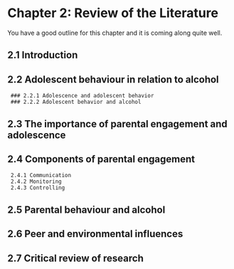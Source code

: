 #  Chapter 2: Review of the Literature
You have a good outline for this chapter and it is coming along quite well.

## 2.1 Introduction  
## 2.2 Adolescent behaviour in relation to alcohol
	 ### 2.2.1 Adolescence and adolescent behavior
	 ### 2.2.2 Adolescent behavior and alcohol
## 2.3 The importance of parental engagement and adolescence
## 2.4 Components of parental engagement
	 2.4.1 Communication
	 2.4.2 Monitoring
	 2.4.3 Controlling
## 2.5 Parental behaviour and alcohol
## 2.6 Peer and environmental influences
## 2.7 Critical review of research



    
    
    
    
    
    
    
    
    
    
    
    
    
    
    
    
    
    
    
    
    
    
    
    
    